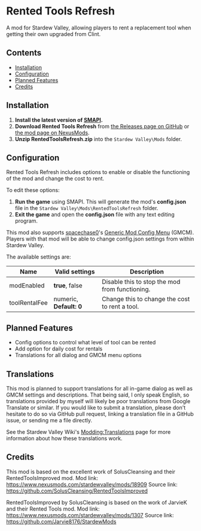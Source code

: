 # Rented Tools Refresh
A mod for Stardew Valley, allowing players to rent a replacement tool when getting their own upgraded from Clint.

## Contents
* [Installation](#installation)
* [Configuration](#configuration)
* [Planned Features](#planned-features)
* [Credits](#credits)

## Installation
1. **Install the latest version of [SMAPI](https://smapi.io/).**
2. **Download Rented Tools Refresh** from [the Releases page on GitHub](https://github.com/chronohart/RentedToolsRefresh/releases) or [the mod page on NexusMods](https://www.nexusmods.com/stardewvalley/mods/29611/).
3. **Unzip RentedToolsRefresh.zip** into the `Stardew Valley\Mods` folder.

## Configuration
Rented Tools Refresh includes options to enable or disable the functioning of the mod and change the cost to rent.

To edit these options:
1. **Run the game** using SMAPI. This will generate the mod's **config.json** file in the `Stardew Valley\Mods\RentedToolsRefresh` folder.
2. **Exit the game** and open the **config.json** file with any text editing program.

This mod also supports [spacechase0](https://github.com/spacechase0)'s [Generic Mod Config Menu](https://spacechase0.com/mods/stardew-valley/generic-mod-config-menu/) (GMCM). Players with that mod will be able to change config.json settings from within Stardew Valley.

The available settings are:

Name | Valid settings | Description
-----|----------------|------------
modEnabled | **true**, false | Disable this to stop the mod from functioning.
toolRentalFee | numeric, **Default: 0** | Change this to change the cost to rent a tool.

## Planned Features
- Config options to control what level of tool can be rented
- Add option for daily cost for rentals
- Translations for all dialog and GMCM menu options

## Translations
This mod is planned to support translations for all in-game dialog as well as GMCM settings and descriptions. That being said, I only speak English, so translations provided by myself will likely be poor translations from Google Translate or similar. If you would like to submit a translation, please don't hesitate to do so via GitHub pull request, linking a translation file in a GitHub issue, or sending me a file directly.

See the Stardew Valley Wiki's [Modding:Translations](https://stardewvalleywiki.com/Modding:Translations) page for more information about how these translations work.

## Credits
This mod is based on the excellent work of SolusCleansing and their RentedToolsImproved mod.
Mod link: https://www.nexusmods.com/stardewvalley/mods/18909
Source link: https://github.com/SolusCleansing/RentedToolsImproved

RentedToolsImproved by SolusCleansing is based on the work of JarvieK and their Rented Tools mod.
Mod link: https://www.nexusmods.com/stardewvalley/mods/1307
Source link: https://github.com/Jarvie8176/StardewMods